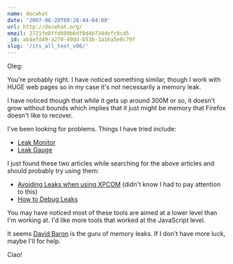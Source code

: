 ```yaml
---
name: docwhat
date: '2007-06-20T09:26:44-04:00'
url: http://docwhat.org/
email: 2721fe8ffd609b6df0d4b734defc9cd5
_id: ab4efd49-a270-49dd-b53b-1a16a5e0c79f
slug: '/its_all_text_v06/'
---
```


Oleg:

You're probably right. I have noticed something similar, though I work with
HUGE web pages so in my case it's not necessarily a memory leak.

I have noticed though that while it gets up around 300M or so, it doesn't grow
without bounds which implies that it just might be memory that Firefox doesn't
like to recover.

I've been looking for problems. Things I have tried include:

<ul>
  <li><a href="http://dbaron.org/mozilla/leak-monitor/" rel="nofollow">Leak Monitor</a></li>
  <li><a href="http://lxr.mozilla.org/mozilla/source/tools/footprint/leak-gauge.pl?raw=1" rel="nofollow">Leak Gauge</a></li>
</ul>

I just found these two articles while searching for the above articles and
should probably try using them:

<ul>
  <li><a href="http://www.mozilla.org/scriptable/avoiding-leaks.html" rel="nofollow">Avoiding Leaks when using XPCOM</a> (didn't know I had to pay attention to this)</li> 
  <li><a href="http://wiki.mozilla.org/Performance:Leak_Tools" rel="nofollow">How to Debug Leaks</a></li>
</ul>

You may have noticed most of these tools are aimed at a lower level than I'm
working at. I'd like more tools that worked at the JavaScript level.

It seems <a href="http://dbaron.org/" rel="nofollow">David Baron</a> is the
guru of memory leaks. If I don't have more luck, maybe I'll for help.

Ciao!
